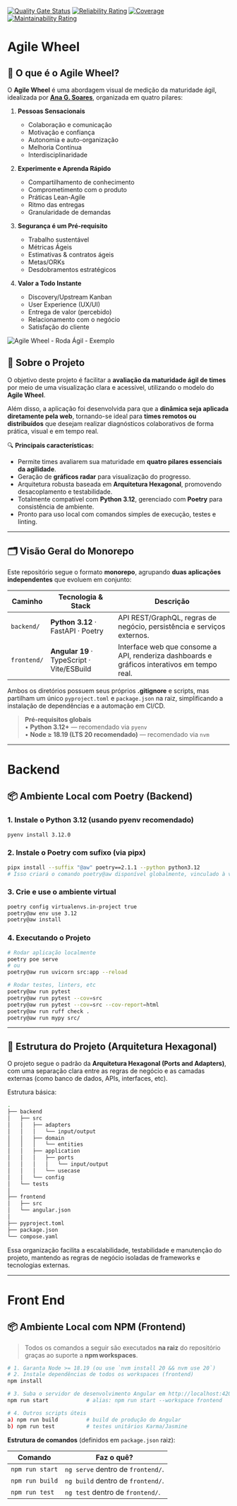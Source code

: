 [![Quality Gate Status](https://sonarcloud.io/api/project_badges/measure?project=miguelsmuller_agile-wheel&metric=alert_status&token=38a3a1ccb5d8516794cdfb557cd8c292ce57cc71)](https://sonarcloud.io/summary/new_code?id=miguelsmuller_agile-wheel) [![Reliability Rating](https://sonarcloud.io/api/project_badges/measure?project=miguelsmuller_agile-wheel&metric=reliability_rating&token=38a3a1ccb5d8516794cdfb557cd8c292ce57cc71)](https://sonarcloud.io/summary/new_code?id=miguelsmuller_agile-wheel) [![Coverage](https://sonarcloud.io/api/project_badges/measure?project=miguelsmuller_agile-wheel&metric=coverage&token=38a3a1ccb5d8516794cdfb557cd8c292ce57cc71)](https://sonarcloud.io/summary/new_code?id=miguelsmuller_agile-wheel) [![Maintainability Rating](https://sonarcloud.io/api/project_badges/measure?project=miguelsmuller_agile-wheel&metric=sqale_rating&token=38a3a1ccb5d8516794cdfb557cd8c292ce57cc71)](https://sonarcloud.io/summary/new_code?id=miguelsmuller_agile-wheel)

# Agile Wheel

## 🧠 O que é o Agile Wheel?

O **Agile Wheel** é uma abordagem visual de medição da maturidade ágil, idealizada por **[Ana G. Soares](https://www.linkedin.com/in/anagsoares/)**, organizada em quatro pilares:

1. **Pessoas Sensacionais**
    - Colaboração e comunicação
    - Motivação e confiança
    - Autonomia e auto-organização
    - Melhoria Contínua
    - Interdisciplinaridade

2. **Experimente e Aprenda Rápido**
    - Compartilhamento de conhecimento
    - Comprometimento com o produto
    - Práticas Lean-Agile
    - Ritmo das entregas
    - Granularidade de demandas

3. **Segurança é um Pré-requisito**
    - Trabalho sustentável
    - Métricas Ágeis
    - Estimativas & contratos ágeis
    - Metas/ORKs
    - Desdobramentos estratégicos

4. **Valor a Todo Instante**
    - Discovery/Upstream Kanban
    - User Experience (UX/UI)
    - Entrega de valor (percebido)
    - Relacionamento com o negócio
    - Satisfação do cliente

![Agile Wheel - Roda Ágil - Exemplo](<docs/assets/Agile Wheel - Roda Ágil by Ana G. Soares - Exemplo.jpg>)

## 🚀 Sobre o Projeto

O objetivo deste projeto é facilitar a **avaliação da maturidade ágil de times** por meio de uma visualização clara e acessível, utilizando o modelo do **Agile Wheel**.

Além disso, a aplicação foi desenvolvida para que a **dinâmica seja aplicada diretamente pela web**, tornando-se ideal para **times remotos ou distribuídos** que desejam realizar diagnósticos colaborativos de forma prática, visual e em tempo real.

🔍 **Principais características:**

- Permite times avaliarem sua maturidade em **quatro pilares essenciais da agilidade**.
- Geração de **gráficos radar** para visualização do progresso.
- Arquitetura robusta baseada em **Arquitetura Hexagonal**, promovendo desacoplamento e testabilidade.
- Totalmente compatível com **Python 3.12**, gerenciado com **Poetry** para consistência de ambiente.
- Pronto para uso local com comandos simples de execução, testes e linting.

---

## 🗂️ Visão Geral do Monorepo

Este repositório segue o formato **monorepo**, agrupando **duas aplicações independentes** que evoluem em conjunto:

| Caminho           | Tecnologia & Stack                          | Descrição                                                                                   |
|-------------------|---------------------------------------------|---------------------------------------------------------------------------------------------|
| `backend/`        | **Python 3.12** · FastAPI · Poetry          | API REST/GraphQL, regras de negócio, persistência e serviços externos.                      |
| `frontend/`       | **Angular 19** · TypeScript · Vite/ESBuild  | Interface web que consome a API, renderiza dashboards e gráficos interativos em tempo real. |

Ambos os diretórios possuem seus próprios **.gitignore** e scripts, mas partilham um único `pyproject.toml` e `package.json` na raiz, simplificando a instalação de dependências e a automação em CI/CD.

> **Pré‑requisitos globais**  
> • **Python 3.12+** — recomendado via `pyenv`  
> • **Node ≥ 18.19 (LTS 20 recomendado)** — recomendado via `nvm`

---

# Backend

## 📦 Ambiente Local com Poetry (Backend)

### 1. Instale o Python 3.12 (usando pyenv recomendado)

```bash
pyenv install 3.12.0
```

### 2. Instale o Poetry com sufixo (via pipx)

```bash
pipx install --suffix "@aw" poetry==2.1.1 --python python3.12
# Isso criará o comando poetry@aw disponível globalmente, vinculado à versão correta do Python e do Poetry.
```

### 3. Crie e use o ambiente virtual

```bash
poetry config virtualenvs.in-project true
poetry@aw env use 3.12
poetry@aw install
```

### 4. Executando o Projeto

```bash
# Rodar aplicação localmente
poetry poe serve
# ou
poetry@aw run uvicorn src:app --reload

# Rodar testes, linters, etc
poetry@aw run pytest
poetry@aw run pytest --cov=src
poetry@aw run pytest --cov=src --cov-report=html
poetry@aw run ruff check .
poetry@aw run mypy src/
```

---

## 🧱 Estrutura do Projeto (Arquitetura Hexagonal)

O projeto segue o padrão da **Arquitetura Hexagonal (Ports and Adapters)**, com uma separação clara entre as regras de negócio e as camadas externas (como banco de dados, APIs, interfaces, etc).

Estrutura básica:

```sh
.
├── backend
│   ├── src
│   │   ├── adapters
│   │   │   └── input/output
│   │   ├── domain
│   │   │   └── entities
│   │   ├── application
│   │   │   ├── ports
│   │   │   │   └── input/output
│   │   │   └── usecase
│   │   └── config
│   └── tests
│
├── frontend
│   ├── src
│   └── angular.json
│
├── pyproject.toml
├── package.json
└── compose.yaml
```

Essa organização facilita a escalabilidade, testabilidade e manutenção do projeto, mantendo as regras de negócio isoladas de frameworks e tecnologias externas.

---

# Front End

## 📦 Ambiente Local com NPM (Frontend)

> Todos os comandos a seguir são executados **na raiz** do repositório graças ao suporte a **npm workspaces**.

```bash
# 1. Garanta Node >= 18.19 (ou use `nvm install 20 && nvm use 20`)
# 2. Instale dependências de todos os workspaces (frontend)
npm install

# 3. Suba o servidor de desenvolvimento Angular em http://localhost:4200
npm run start            # alias: npm run start --workspace frontend

# 4. Outros scripts úteis
a) npm run build         # build de produção do Angular
b) npm run test          # testes unitários Karma/Jasmine
```

**Estrutura de comandos** (definidos em `package.json` raiz):

| Comando                 | Faz o quê?                               |
|-------------------------|-------------------------------------------|
| `npm run start`         | `ng serve` dentro de `frontend/`.         |
| `npm run build`         | `ng build` dentro de `frontend/`.         |
| `npm run test`          | `ng test` dentro de `frontend/`.          |

